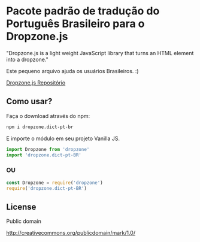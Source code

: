 # Pacote padrão de tradução do Português Brasileiro para o Dropzone.js

"Dropzone.js is a light weight JavaScript library that turns an HTML element into a dropzone."

Este pequeno arquivo ajuda os usuários Brasileiros. :)

[Dropzone.js Repositório](//github.com/enyo/dropzone)

## Como usar?

Faça o download através do npm:

```bash
npm i dropzone.dict-pt-br
```

E importe o módulo em seu projeto Vanilla JS.


```js
import Dropzone from 'dropzone'
import 'dropzone.dict-pt-BR'
```

### OU

```js
const Dropzone = require('dropzone')
require('dropzone.dict-pt-BR')
```


## License

Public domain

http://creativecommons.org/publicdomain/mark/1.0/
